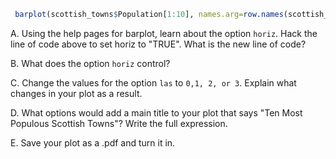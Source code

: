 ```r
 barplot(scottish_towns$Population[1:10], names.arg=row.names(scottish_towns)[1:10], las = 2)
 ```

A. Using the help pages for barplot, learn about the option `horiz`. Hack the line of code above to set horiz to "TRUE". What is the new line of code?

B. What does the option `horiz` control?

C. Change the values for the option `las` to `0,1, 2, or 3`. Explain what changes in your plot as a result.

D. What options would add a main title to your plot that says "Ten Most Populous Scottish Towns"? Write the full expression.

E. Save your plot as a .pdf and turn it in.

